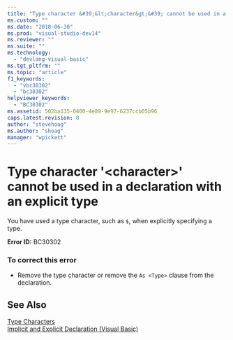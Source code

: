 ```yaml
---
title: "Type character &#39;&lt;character&gt;&#39; cannot be used in a declaration with an explicit type | Microsoft Docs"
ms.custom: ""
ms.date: "2018-06-30"
ms.prod: "visual-studio-dev14"
ms.reviewer: ""
ms.suite: ""
ms.technology: 
  - "devlang-visual-basic"
ms.tgt_pltfrm: ""
ms.topic: "article"
f1_keywords: 
  - "vbc30302"
  - "bc30302"
helpviewer_keywords: 
  - "BC30302"
ms.assetid: 502ba135-0400-4e89-9e97-6237ccb05b96
caps.latest.revision: 8
author: "stevehoag"
ms.author: "shoag"
manager: "wpickett"
---
```

# Type character &#39;&lt;character&gt;&#39; cannot be used in a declaration with an explicit type
You have used a type character, such as `$`, when explicitly specifying a type.  
  
 **Error ID:** BC30302  
  
### To correct this error  
  
-   Remove the type character or remove the `As <Type>` clause from the declaration.  
  
## See Also  
 [Type Characters](../Topic/Type%20Characters%20\(Visual%20Basic\).md)   
 [Implicit and Explicit Declaration (Visual Basic)](http://msdn.microsoft.com/en-us/7260dafd-c1d5-46fc-98bf-2ea0fb94996c)